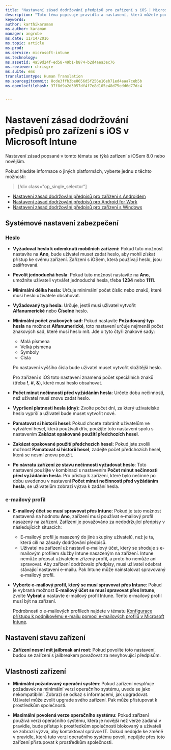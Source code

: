 ```yaml
---
title: "Nastavení zásad dodržování předpisů pro zařízení s iOS | Microsoft Intune"
description: "Toto téma popisuje pravidla a nastavení, která můžete použít v zásadách dodržování předpisů pro zařízení s iOS."
keywords: 
author: karthikaraman
ms.author: karaman
manager: angrobe
ms.date: 11/14/2016
ms.topic: article
ms.prod: 
ms.service: microsoft-intune
ms.technology: 
ms.assetid: 4a59d24f-ed58-49b1-b874-b2d4aea3ec76
ms.reviewer: chrisgre
ms.suite: ems
translationtype: Human Translation
ms.sourcegitcommit: 8cde3ffb3be8656d5f256e16eb71ed4aaa7ceb5b
ms.openlocfilehash: 37f8d9a2d3057df4f7e8d105e48d75edd6d77dc4


---
```



# <a name="compliance-policy-settings-for-ios-devices-in-microsoft-intune"></a>Nastavení zásad dodržování předpisů pro zařízení s iOS v Microsoft Intune

Nastavení zásad popsané v tomto tématu se týká zařízení s iOSem 8.0 nebo novějším.

Pokud hledáte informace o jiných platformách, vyberte jednu z těchto možností:
> [!div class="op_single_selector"]
- [Nastavení zásad dodržování předpisů pro zařízení s Androidem](android-compliance-policy-settings-in-microsoft-intune.md)
- [Nastavení zásad dodržování předpisů pro Android for Work](afw-compliance-policy-settings-in-microsoft-intune)
- [Nastavení zásad dodržování předpisů pro zařízení s Windows](windows-compliance-policy-settings-in-microsoft-intune.md)

## <a name="system-security-settings"></a>Systémové nastavení zabezpečení
### <a name="password"></a>Heslo
- **Vyžadovat heslo k odemknutí mobilních zařízení:** Pokud tuto možnost nastavíte na **Ano**, bude uživatel muset zadat heslo, aby mohli získat přístup ke svému zařízení. Zařízení s iOSem, která používají heslo, jsou zašifrovaná.

- **Povolit jednoduchá hesla**: Pokud tuto možnost nastavíte na **Ano**, umožníte uživateli vytvářet jednoduchá hesla, třeba **1234** nebo **1111**.

-  **Minimální délka hesla:** Určuje minimální počet číslic nebo znaků, které musí heslo uživatele obsahovat.

- **Vyžadovaný typ hesla:** Určuje, jestli musí uživatel vytvořit **Alfanumerické** nebo **Číselné** heslo.

- **Minimální počet znakových sad:** Pokud nastavíte **Požadovaný typ hesla** na možnost **Alfanumerické**, toto nastavení určuje nejmenší počet znakových sad, které musí heslo mít. Jde o tyto čtyři znakové sady:
  -   Malá písmena
  -   Velká písmena
  -   Symboly
  -   Čísla

  Po nastavení vyššího čísla bude uživatel muset vytvořit složitější heslo.

  Pro zařízení s iOS toto nastavení znamená počet speciálních znaků (třeba **!**, **#**, **&amp;**), které musí heslo obsahovat.

- **Počet minut nečinnosti před vyžádáním hesla**: Určete dobu nečinnosti, než uživatel musí znovu zadat heslo.

- **Vypršení platnosti hesla (dny):** Zvolte počet dní, za který uživatelské heslo vyprší a uživatel bude muset vytvořit nové.

- **Pamatovat si historii hesel**: Pokud chcete zabránit uživatelům ve vytváření hesel, která používali dřív, použijte toto nastavení spolu s nastavením **Zakázat opakované použití předchozích hesel**.

- **Zakázat opakované použití předchozích hesel:** Pokud jste zvolili možnost **Pamatovat si historii hesel**, zadejte počet předchozích hesel, která se nesmí znovu použít.

- **Po návratu zařízení ze stavu nečinnosti vyžadovat heslo**: Toto nastavení použijte v kombinaci s nastavením **Počet minut nečinnosti před vyžádáním hesla**. Pro přístup k zařízení, které bylo nečinné po dobu uvedenou v nastavení **Počet minut nečinnosti před vyžádáním hesla**, se uživatelům zobrazí výzva k zadání hesla.

### <a name="email-profile"></a>e-mailový profil
- **E-mailový účet se musí spravovat přes Intune**: Pokud je tato možnost nastavená na hodnotu **Ano**, zařízení musí používat e-mailový profil nasazený na zařízení. Zařízení je považováno za nedodržující předpisy v následujících situacích:
  - E-mailový profil je nasazený do jiné skupiny uživatelů, než je ta, která cílí na zásady dodržování předpisů.
  - Uživatel na zařízení už nastavil e-mailový účet, který se shoduje s e-mailovým profilem služby Intune nasazeným na zařízení. Intune nemůže přepsat uživatelem zřízený profil, a proto ho nemůže ani spravovat. Aby zařízení dodržovalo předpisy, musí uživatel odebrat stávající nastavení e-mailu. Pak Intune může nainstalovat spravovaný e-mailový profil.

- **Vyberte e-mailový profil, který se musí spravovat přes Intune**: Pokud je vybraná možnost **E-mailový účet se musí spravovat přes Intune**, zvolte **Vybrat** a nastavte e-mailový profil Intune. Tento e-mailový profil musí být na zařízení.

     Podrobnosti o e-mailových profilech najdete v tématu [Konfigurace přístupu k podnikovému e-mailu pomocí e-mailových profilů v Microsoft Intune](configure-access-to-corporate-email-using-email-profiles-with-microsoft-intune.md).

## <a name="device-health-settings"></a>Nastavení stavu zařízení

- **Zařízení nesmí mít jailbreak ani root**: Pokud povolíte toto nastavení, budou se zařízení s jailbreakem považovat za nevyhovující předpisům.

##  <a name="device-properties"></a>Vlastnosti zařízení
- **Minimální požadovaný operační systém**: Pokud zařízení nesplňuje požadavek na minimální verzi operačního systému, uvede se jako nekompatibilní.
Zobrazí se odkaz s informacemi, jak upgradovat. Uživatel může zvolit upgrade svého zařízení. Pak může přistupovat k prostředkům společnosti.

- **Maximální povolená verze operačního systému:** Pokud zařízení používá verzi operačního systému, která je novější než verze zadaná v pravidle, bude přístup k prostředkům společnosti blokovaný a uživateli se zobrazí výzva, aby kontaktoval správce IT. Dokud nedojde ke změně v pravidle, která tuto verzi operačního systému povolí, nepůjde přes toto zařízení přistupovat k prostředkům společnosti.



<!--HONumber=Nov16_HO2-->


